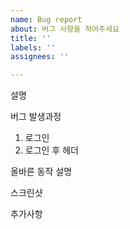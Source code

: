 ```yaml
---
name: Bug report
about: 버그 사항을 적어주세요
title: ''
labels: ''
assignees: ''

---
```


설명

버그 발생과정
1. 로그인
2. 로그인 후 헤더

올바른 동작 설명

스크린샷

추가사항
